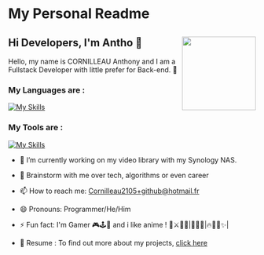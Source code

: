 # My Personal Readme 

## Hi Developers, I'm Antho 👋 <img src="https://user-images.githubusercontent.com/68584530/232984423-b74ce795-b3b1-4e4f-9fae-6ba22517eec1.png" width=150 align="right">

Hello, my name is CORNILLEAU Anthony and I am a Fullstack Developer with little prefer for Back-end. 🤪


### My Languages are :

[![My Skills](https://skillicons.dev/icons?i=python,java,spring,symfony,laravel,js,angular,react,postgres,mysql)](https://skillicons.dev)

### My Tools are :

[![My Skills](https://skillicons.dev/icons?i=github,gitlab,jenkins,idea,docker,vscode,figma,postman,powershell)](https://skillicons.dev)

- 🔭 I’m currently working on my video library with my Synology NAS.

- 💬 Brainstorm with me over tech, algorithms or even career

- 📫 How to reach me: Cornilleau2105+github@hotmail.fr

- 😄 Pronouns: Programmer/He/Him

- ⚡ Fun fact: I'm Gamer 🎮🕹️👾 and i like anime ! 👒⚔🏴‍☠️|🍥🥷🐸|🔥🧚🏼✨|
  
- 📝 Resume : To find out more about my projects, [click here](https://www.notion.so/Portfolio-5d905ad1502e43eb8d7bec5f4fc5939f?pvs=4)


<!--- [![Top Langs](https://github-readme-stats.vercel.app/api/top-langs/?username=antho-cs&theme=dracula&hide=Twig,html,Sass,Css,Shell)](https://github.com/anuraghazra/github-readme-stats) -->

